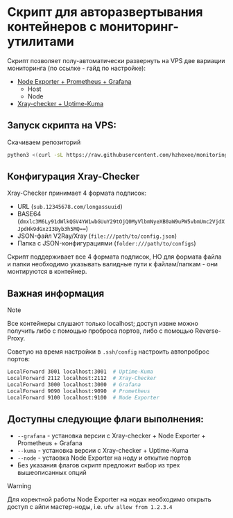 # Скрипт для авторазвертывания контейнеров с мониторинг-утилитами

Скрипт позволяет полу-автоматически развернуть на VPS две вариации мониторинга (по ссылке - гайд по настройке):

- [Node Exporter + Prometheus + Grafana](examples/Grafana.md)
  - Host
  - Node
- [Xray-checker + Uptime-Kuma](examples/UptimeKuma.md)

## Запуск скрипта на VPS:

Скачиваем репозиторий
```bash
python3 <(curl -sL https://raw.githubusercontent.com/hzhexee/monitoring-utils/refs/heads/main/script.py)
```

## Конфигурация Xray-Checker

Xray-Checker принимает 4 формата подписок:
- URL (`sub.12345678.com/longassuuid`)
- BASE64 (`dmxlc3M6Ly91dWlkQGV4YW1wbGUuY29tOjQ0MyVlbmNyeXB0aW9uPW5vbmUmc2VjdXJpdHk9dGxzI3Byb3h5MQ==`)
- JSON-файл V2Ray/Xray (`file:///path/to/config.json`) 
- Папка с JSON-конфигурациями (`folder:///path/to/configs`)

Скрипт поддерживает все 4 формата подписок, НО для формата файла и папки необходимо указывать валидные пути к файлам/папкам - они монтируются в контейнер.

## Важная информация

> [!NOTE]
> Все контейнеры слушают только localhost; доступ извне можно получить либо с помощью проброса портов, либо с помощью Reverse-Proxy.

Советую на время настройки в `.ssh/config` настроить автопроброс портов:
```bash
LocalForward 3001 localhost:3001  # Uptime-Kuma
LocalForward 2112 localhost:2112  # Xray-Checker
LocalForward 3000 localhost:3000  # Grafana
LocalForward 9090 localhost:9090  # Prometheus
LocalForward 9100 localhost:9100  # Node Exporter
```

## Доступны следующие флаги выполнения:

- `--grafana` - установка версии с Xray-checker + Node Exporter + Prometheus + Grafana
- `--kuma` - установка версии с Xray-checker + Uptime-Kuma
- `--node` - устаовка Node Exporter на ноду и откытие портов
- Без указания флагов скрипт предложит выбор из трех вышеописанных опций 

> [!WARNING]
Для коректной работы Node Exporter на нодах необходимо открыть доступ с айпи мастер-ноды,
i.e. `ufw allow from 1.2.3.4` 

